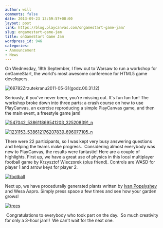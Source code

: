 ```yaml
---
author: will
comments: false
date: 2013-09-23 13:59:57+00:00
layout: post
link: https://blog.playcanvas.com/ongamestart-game-jam/
slug: ongamestart-game-jam
title: onGameStart Game Jam
wordpress_id: 946
categories:
- Announcement
- News
---
```


On Wednesday, 18th September, I flew out to Warsaw to run a workshop for onGameStart, the world's most awesome conference for HTML5 game developers.

![69782Zrzutekranu2011-05-31(godz.00.31.12)](https://blog.playcanvas.com/wp-content/uploads/2013/09/69782Zrzutekranu2011-05-31godz.00.31.12.png)

Seriously, if you've never been, you're missing out. It's fun fun fun! The workshop broke down into three parts: a crash course on how to use PlayCanvas, an exercise reproducing a simple PlayCanvas game, and then the main event, a freestyle game jam!


[![547042_538611869541203_325208391_n](https://blog.playcanvas.com/wp-content/uploads/2013/09/547042_538611869541203_325208391_n.jpg)](http://blog.playcanvas.com/wp-content/uploads/2013/09/547042_538611869541203_325208391_n.jpg)




[![1231153_538612176207839_696077105_n](https://blog.playcanvas.com/wp-content/uploads/2013/09/1231153_538612176207839_696077105_n.jpg)](http://blog.playcanvas.com/wp-content/uploads/2013/09/1231153_538612176207839_696077105_n.jpg)


There were 22 participants, so I was kept very busy answering questions and helping the teams make progress.  Considering almost everybody was new to PlayCanvas, the results were fantastic! Here are a couple of highlights. First up, we have a great use of physics in this local multiplayer football game by Krzysztof Wieczorek (plus friend). Controls are WASD for player 1 and arrow keys for player 2.


[![football](https://blog.playcanvas.com/wp-content/uploads/2013/09/football.png)](http://apps.playcanvas.com/wieczorekkrzysiek/ongamestart/football)




Next up, we have procedurally generated plants written by [Ivan Popelyshev](https://twitter.com/ivanpopelyshev) and Wesa Aapro. Simply press space a few times and see how your garden grows!




[![trees](https://blog.playcanvas.com/wp-content/uploads/2013/09/trees.png)](http://apps.playcanvas.com/kaveri2/ongamestart_workshop/recursive_trees)


 Congratulations to everybody who took part on the day.  So much creativity for only a 3-hour jam!!  We can't wait for the next one.
